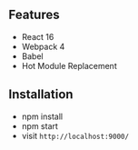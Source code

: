 ## Features

* React 16
* Webpack 4
* Babel
* Hot Module Replacement

## Installation

* npm install
* npm start
* visit `http://localhost:9000/`